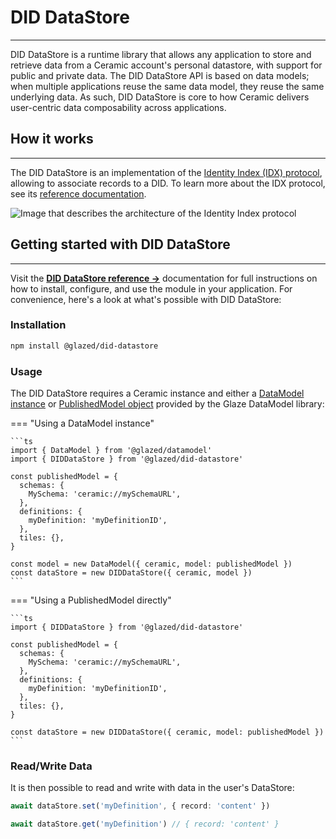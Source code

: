 # **DID DataStore**

---

DID DataStore is a runtime library that allows any application to store and retrieve data from a Ceramic account's personal datastore, with support for public and private data. The DID DataStore API is based on data models; when multiple applications reuse the same data model, they reuse the same underlying data. As such, DID DataStore is core to how Ceramic delivers user-centric data composability across applications.

## **How it works**

---

The DID DataStore is an implementation of the [Identity Index (IDX) protocol](https://github.com/ceramicnetwork/CIP/blob/main/CIPs/CIP-11/CIP-11.md), allowing to associate records to a DID. To learn more about the IDX protocol, see its [reference documentation](../../docs/advanced/standards/application-protocols/identity-index.md).

![Image that describes the architecture of the Identity Index protocol](../../images/idx-architecture.png)

## **Getting started with DID DataStore**

---

Visit the [**DID DataStore reference →**](../../reference/glaze/modules/did_datastore.md) documentation for full instructions on how to install, configure, and use the module in your application. For convenience, here's a look at what's possible with DID DataStore:

### **Installation**

```sh
npm install @glazed/did-datastore
```

### **Usage**

The DID DataStore requires a Ceramic instance and either a [DataModel instance](../../reference/glaze/classes/datamodel.DataModel.md) or [PublishedModel object](development.md#deploy-to-ceramic) provided by the Glaze DataModel library:

=== "Using a DataModel instance"

    ```ts
    import { DataModel } from '@glazed/datamodel'
    import { DIDDataStore } from '@glazed/did-datastore'

    const publishedModel = {
      schemas: {
        MySchema: 'ceramic://mySchemaURL',
      },
      definitions: {
        myDefinition: 'myDefinitionID',
      },
      tiles: {},
    }

    const model = new DataModel({ ceramic, model: publishedModel })
    const dataStore = new DIDDataStore({ ceramic, model })
    ```

=== "Using a PublishedModel directly"

    ```ts
    import { DIDDataStore } from '@glazed/did-datastore'

    const publishedModel = {
      schemas: {
        MySchema: 'ceramic://mySchemaURL',
      },
      definitions: {
        myDefinition: 'myDefinitionID',
      },
      tiles: {},
    }

    const dataStore = new DIDDataStore({ ceramic, model: publishedModel })
    ```

### **Read/Write Data**

It is then possible to read and write with data in the user's DataStore:

```ts
await dataStore.set('myDefinition', { record: 'content' })

await dataStore.get('myDefinition') // { record: 'content' }
```

